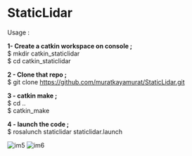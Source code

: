 # StaticLidar

Usage : 

<strong>1- Create a catkin workspace on console ;</strong> <br/>
   $ mkdir catkin_staticlidar <br/>
   $ cd catkin_staticlidar <br/>
   
<strong>2 - Clone that repo ;</strong> <br/>
    $ git clone https://github.com/muratkayamurat/StaticLidar.git <br/>
    
<strong>3 - catkin make ;</strong> <br/>
    $ cd ..  <br/>
    $ catkin_make <br/>

<strong>4 - launch the code ;</strong> <br/>
    $ rosalunch staticlidar staticlidar.launch <br/>

![im5](https://user-images.githubusercontent.com/16269069/127486007-1ffc4e9f-a48e-4366-b6d7-73c29c4b0a85.jpeg)
![im6](https://user-images.githubusercontent.com/16269069/127486407-6bdb3bb4-c2af-4daa-bb5f-7ce4c5cab2f9.png)
